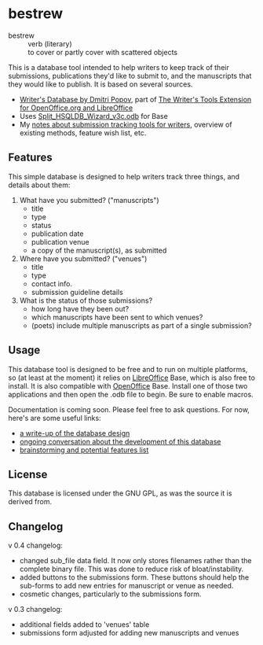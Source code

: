 bestrew
=======

<dl>
  <dt>bestrew</dt>
  <dd>verb (literary)</dd>
  <dd>to cover or partly cover with scattered objects</dd>
</dl>

This is a database tool intended to help writers to keep track of their submissions, publications they'd like to submit to, and the manuscripts that they would like to publish. It is based on several sources. 

- [Writer's Database by Dmitri Popov](http://www.linux-magazine.com/w3/issue/103/084-086_workspace.pdf), part of [The Writer's Tools Extension for OpenOffice.org and LibreOffice](https://code.google.com/p/writertools/)
- Uses [Split_HSQLDB_Wizard_v3c.odb](http://forum.openoffice.org/en/forum/viewtopic.php?f=83&t=61183) for Base
- My [notes about submission tracking tools for writers](http://nocategories.net/ephemera/writing/writing-submission-tools/), overview of existing methods, feature wish list, etc.

## Features

This simple database is designed to help writers track three things, and details about them:

1. What have you submitted? ("manuscripts")
    - title
    - type
    - status
    - publication date
    - publication venue
    - a copy of the manuscript(s), as submitted
2. Where have you submitted? ("venues")
    - title
    - type
    - contact info.  
    - submission guideline details
3. What is the status of those submissions?
    - how long have they been out?
    - which manuscripts have been sent to which venues?
    - (poets) include multiple manuscripts as part of a single submission?

## Usage
This database tool is designed to be free and to run on multiple platforms, so (at least at the moment) it relies on [LibreOffice](http://www.libreoffice.org/) Base, which is also free to install. It is also compatible with [OpenOffice](http://www.openoffice.org/) Base. Install one of those two applications and then open the .odb file to begin. Be sure to enable macros.

Documentation is coming soon. Please feel free to ask questions. For now, here's are some useful links:
- [a write-up of the database design](https://github.com/dylan-k/bestrew/blob/master/writers-database_data-model.md)
- [ongoing conversation about the development of this database](http://en.libreofficeforum.org/node/6787)
- [brainstorming and potential features list](http://nocategories.net/ephemera/writing/writing-submission-tools/)


## License

This database is licensed under the GNU GPL, as was the source it is derived from.

## Changelog

v 0.4 changelog:
- changed sub_file data field. It now only stores filenames rather than the complete binary file. This was done to reduce risk of bloat/instability.
- added buttons to the submissions form. These buttons should help the sub-forms to add new entries for manuscript or venue as needed.
- cosmetic changes, particularly to the submissions form.

v 0.3 changelog:
- additional fields added to 'venues' table
- submissions form adjusted for adding new manuscripts and venues
